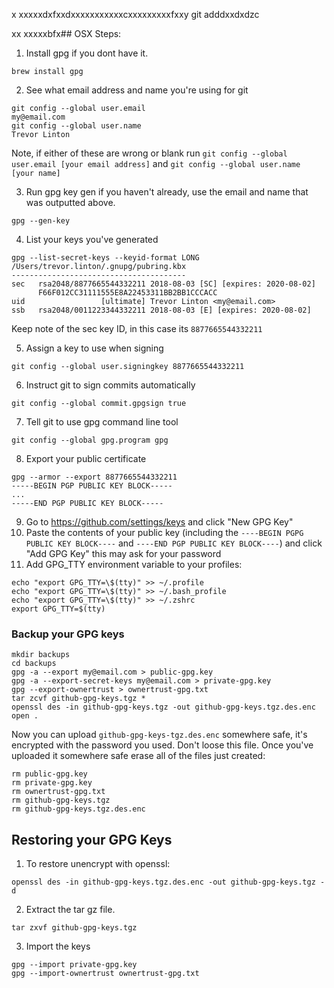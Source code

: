 x
xxxxxdxfxxdxxxxxxxxxxxcxxxxxxxxxfxxy
git adddxxdxdzc

xx
xxxxxbfx## OSX Steps:

1. Install gpg if you dont have it. 
```
brew install gpg
```

2. See what email address and name you're using for git
```
git config --global user.email
my@email.com
git config --global user.name
Trevor Linton
```
Note, if either of these are wrong or blank run `git config --global user.email [your email address]` and `git config --global user.name [your name]`

3. Run gpg key gen if you haven't already, use the email and name that was outputted above.

```
gpg --gen-key
```

4. List your keys you've generated
```
gpg --list-secret-keys --keyid-format LONG
/Users/trevor.linton/.gnupg/pubring.kbx
---------------------------------------
sec   rsa2048/8877665544332211 2018-08-03 [SC] [expires: 2020-08-02]
      F66F012CC31111555E8A22453311BB2BB1CCCACC
uid                 [ultimate] Trevor Linton <my@email.com>
ssb   rsa2048/0011223344332211 2018-08-03 [E] [expires: 2020-08-02]
```

Keep note of the sec key ID, in this case its `8877665544332211`

5. Assign a key to use when signing
```
git config --global user.signingkey 8877665544332211
```

6. Instruct git to sign commits automatically
```
git config --global commit.gpgsign true
```

7. Tell git to use gpg command line tool
```
git config --global gpg.program gpg
```

8. Export your public certificate 
```
gpg --armor --export 8877665544332211
-----BEGIN PGP PUBLIC KEY BLOCK-----
...
-----END PGP PUBLIC KEY BLOCK-----
```

9. Go to https://github.com/settings/keys and click "New GPG Key"
10. Paste the contents of your public key (including the `----BEGIN PGPG PUBLIC KEY BLOCK----` and `----END PGP PUBLIC KEY BLOCK----`) and click "Add GPG Key" this may ask for your password
11. Add GPG_TTY environment variable to your profiles:
```
echo "export GPG_TTY=\$(tty)" >> ~/.profile
echo "export GPG_TTY=\$(tty)" >> ~/.bash_profile
echo "export GPG_TTY=\$(tty)" >> ~/.zshrc
export GPG_TTY=$(tty)
```

### Backup your GPG keys

```
mkdir backups
cd backups
gpg -a --export my@email.com > public-gpg.key
gpg -a --export-secret-keys my@email.com > private-gpg.key
gpg --export-ownertrust > ownertrust-gpg.txt
tar zcvf github-gpg-keys.tgz *
openssl des -in github-gpg-keys.tgz -out github-gpg-keys.tgz.des.enc
open .
```

Now you can upload `github-gpg-keys-tgz.des.enc` somewhere safe, it's encrypted with the password you used.  Don't loose this file. Once you've uploaded it somewhere safe erase all of the files just created:

```
rm public-gpg.key
rm private-gpg.key
rm ownertrust-gpg.txt
rm github-gpg-keys.tgz
rm github-gpg-keys.tgz.des.enc
```

## Restoring your GPG Keys 

1. To restore unencrypt with openssl:
```
openssl des -in github-gpg-keys.tgz.des.enc -out github-gpg-keys.tgz -d
```
2. Extract the tar gz file.
```
tar zxvf github-gpg-keys.tgz
```
3. Import the keys
```
gpg --import private-gpg.key 
gpg --import-ownertrust ownertrust-gpg.txt
```
